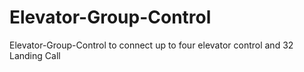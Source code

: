 # Elevator-Group-Control
Elevator-Group-Control to connect up to four elevator control and 32 Landing Call 
